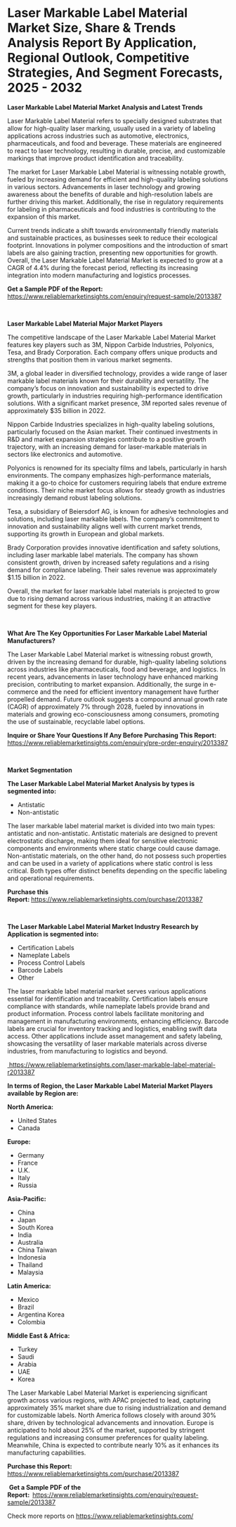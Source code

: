 <p><h1>Laser Markable Label Material Market Size, Share & Trends Analysis Report By Application, Regional Outlook, Competitive Strategies, And Segment Forecasts, 2025 - 2032</h1></p><p><strong>Laser Markable Label Material Market Analysis and Latest Trends</strong></p>
<p><p>Laser Markable Label Material refers to specially designed substrates that allow for high-quality laser marking, usually used in a variety of labeling applications across industries such as automotive, electronics, pharmaceuticals, and food and beverage. These materials are engineered to react to laser technology, resulting in durable, precise, and customizable markings that improve product identification and traceability.</p><p>The market for Laser Markable Label Material is witnessing notable growth, fueled by increasing demand for efficient and high-quality labeling solutions in various sectors. Advancements in laser technology and growing awareness about the benefits of durable and high-resolution labels are further driving this market. Additionally, the rise in regulatory requirements for labeling in pharmaceuticals and food industries is contributing to the expansion of this market.</p><p>Current trends indicate a shift towards environmentally friendly materials and sustainable practices, as businesses seek to reduce their ecological footprint. Innovations in polymer compositions and the introduction of smart labels are also gaining traction, presenting new opportunities for growth. Overall, the Laser Markable Label Material Market is expected to grow at a CAGR of 4.4% during the forecast period, reflecting its increasing integration into modern manufacturing and logistics processes.</p></p>
<p><strong>Get a Sample PDF of the Report:&nbsp;</strong> <a href="https://www.reliablemarketinsights.com/enquiry/request-sample/2013387?utm_campaign=3583&utm_medium=2&utm_source=Github&utm_content=ia&utm_term=03042025&utm_id=laser-markable-label-material">https://www.reliablemarketinsights.com/enquiry/request-sample/2013387</a></p>
<p>&nbsp;</p>
<p><strong>Laser Markable Label Material Major Market Players</strong></p>
<p><p>The competitive landscape of the Laser Markable Label Material Market features key players such as 3M, Nippon Carbide Industries, Polyonics, Tesa, and Brady Corporation. Each company offers unique products and strengths that position them in various market segments.</p><p>3M, a global leader in diversified technology, provides a wide range of laser markable label materials known for their durability and versatility. The company’s focus on innovation and sustainability is expected to drive growth, particularly in industries requiring high-performance identification solutions. With a significant market presence, 3M reported sales revenue of approximately $35 billion in 2022.</p><p>Nippon Carbide Industries specializes in high-quality labeling solutions, particularly focused on the Asian market. Their continued investments in R&D and market expansion strategies contribute to a positive growth trajectory, with an increasing demand for laser-markable materials in sectors like electronics and automotive.</p><p>Polyonics is renowned for its specialty films and labels, particularly in harsh environments. The company emphasizes high-performance materials, making it a go-to choice for customers requiring labels that endure extreme conditions. Their niche market focus allows for steady growth as industries increasingly demand robust labeling solutions.</p><p>Tesa, a subsidiary of Beiersdorf AG, is known for adhesive technologies and solutions, including laser markable labels. The company’s commitment to innovation and sustainability aligns well with current market trends, supporting its growth in European and global markets.</p><p>Brady Corporation provides innovative identification and safety solutions, including laser markable label materials. The company has shown consistent growth, driven by increased safety regulations and a rising demand for compliance labeling. Their sales revenue was approximately $1.15 billion in 2022.</p><p>Overall, the market for laser markable label materials is projected to grow due to rising demand across various industries, making it an attractive segment for these key players.</p></p>
<p>&nbsp;</p>
<p><strong>What Are The Key Opportunities For Laser Markable Label Material Manufacturers?</strong></p>
<p><p>The Laser Markable Label Material market is witnessing robust growth, driven by the increasing demand for durable, high-quality labeling solutions across industries like pharmaceuticals, food and beverage, and logistics. In recent years, advancements in laser technology have enhanced marking precision, contributing to market expansion. Additionally, the surge in e-commerce and the need for efficient inventory management have further propelled demand. Future outlook suggests a compound annual growth rate (CAGR) of approximately 7% through 2028, fueled by innovations in materials and growing eco-consciousness among consumers, promoting the use of sustainable, recyclable label options.</p></p>
<p><strong>Inquire or Share Your Questions If Any Before Purchasing This Report:</strong> <a href="https://www.reliablemarketinsights.com/enquiry/pre-order-enquiry/2013387?utm_campaign=3583&utm_medium=2&utm_source=Github&utm_content=ia&utm_term=03042025&utm_id=laser-markable-label-material">https://www.reliablemarketinsights.com/enquiry/pre-order-enquiry/2013387</a></p>
<p>&nbsp;</p>
<p><strong>Market Segmentation</strong></p>
<p><strong>The Laser Markable Label Material Market Analysis by types is segmented into:</strong></p>
<p><ul><li>Antistatic</li><li>Non-antistatic</li></ul></p>
<p><p>The laser markable label material market is divided into two main types: antistatic and non-antistatic. Antistatic materials are designed to prevent electrostatic discharge, making them ideal for sensitive electronic components and environments where static charge could cause damage. Non-antistatic materials, on the other hand, do not possess such properties and can be used in a variety of applications where static control is less critical. Both types offer distinct benefits depending on the specific labeling and operational requirements.</p></p>
<p><strong>Purchase this Report:&nbsp;</strong><a href="https://www.reliablemarketinsights.com/purchase/2013387?utm_campaign=3583&utm_medium=2&utm_source=Github&utm_content=ia&utm_term=03042025&utm_id=laser-markable-label-material">https://www.reliablemarketinsights.com/purchase/2013387</a></p>
<p>&nbsp;</p>
<p><strong>The Laser Markable Label Material Market Industry Research by Application is segmented into:</strong></p>
<p><ul><li>Certification Labels</li><li>Nameplate Labels</li><li>Process Control Labels</li><li>Barcode Labels</li><li>Other</li></ul></p>
<p><p>The laser markable label material market serves various applications essential for identification and traceability. Certification labels ensure compliance with standards, while nameplate labels provide brand and product information. Process control labels facilitate monitoring and management in manufacturing environments, enhancing efficiency. Barcode labels are crucial for inventory tracking and logistics, enabling swift data access. Other applications include asset management and safety labeling, showcasing the versatility of laser markable materials across diverse industries, from manufacturing to logistics and beyond.</p></p>
<p><a href="https://www.reliablemarketinsights.com/laser-markable-label-material-r2013387?utm_campaign=3583&utm_medium=2&utm_source=Github&utm_content=ia&utm_term=03042025&utm_id=laser-markable-label-material">&nbsp;https://www.reliablemarketinsights.com/laser-markable-label-material-r2013387</a></p>
<p><strong>In terms of Region, the Laser Markable Label Material Market Players available by Region are:</strong></p>
<p>
    <p> <strong> North America: </strong>
        <ul>
            <li>United States</li>
            <li>Canada</li>
        </ul>
        </p> 
    <p> <strong> Europe: </strong>
        <ul>
            <li>Germany</li>
            <li>France</li>
            <li>U.K.</li>
            <li>Italy</li>
            <li>Russia</li>
        </ul>
        </p> 
    <p> <strong> Asia-Pacific: </strong>
        <ul>
            <li>China</li>
            <li>Japan</li>
            <li>South Korea</li>
            <li>India</li>
            <li>Australia</li>
            <li>China Taiwan</li>
            <li>Indonesia</li>
            <li>Thailand</li>
            <li>Malaysia</li>
        </ul>
        </p> 
    <p> <strong> Latin America: </strong>
        <ul>
            <li>Mexico</li>
            <li>Brazil</li>
            <li>Argentina Korea</li>
            <li>Colombia</li>
        </ul>
        </p> 
    <p> <strong> Middle East & Africa: </strong>
        <ul>
            <li>Turkey</li>
            <li>Saudi</li>
            <li>Arabia</li>
            <li>UAE</li>
            <li>Korea</li>
        </ul>
    </p>
    </p>
<p><p>The Laser Markable Label Material Market is experiencing significant growth across various regions, with APAC projected to lead, capturing approximately 35% market share due to rising industrialization and demand for customizable labels. North America follows closely with around 30% share, driven by technological advancements and innovation. Europe is anticipated to hold about 25% of the market, supported by stringent regulations and increasing consumer preferences for quality labeling. Meanwhile, China is expected to contribute nearly 10% as it enhances its manufacturing capabilities.</p></p>
<p><strong>Purchase this Report: </strong><a href="https://www.reliablemarketinsights.com/purchase/2013387?utm_campaign=3583&utm_medium=2&utm_source=Github&utm_content=ia&utm_term=03042025&utm_id=laser-markable-label-material">https://www.reliablemarketinsights.com/purchase/2013387</a></p>
<p>&nbsp;<strong>Get a Sample PDF of the Report:&nbsp;&nbsp;</strong><a href="https://www.reliablemarketinsights.com/enquiry/request-sample/2013387?utm_campaign=3583&utm_medium=2&utm_source=Github&utm_content=ia&utm_term=03042025&utm_id=laser-markable-label-material">https://www.reliablemarketinsights.com/enquiry/request-sample/2013387</a></p>
<p><strong></strong></p>
<p>Check more reports on <a href="https://www.reliablemarketinsights.com/?utm_campaign=3583&utm_medium=2&utm_source=Github&utm_content=ia&utm_term=03042025&utm_id=laser-markable-label-material">https://www.reliablemarketinsights.com/</a></p>